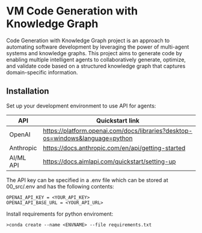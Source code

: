 # VM Code Generation with Knowledge Graph

Code Generation with Knowledge Graph project is an approach to automating software development by leveraging the power of multi-agent systems and knowledge graphs. This project aims to generate code by enabling multiple intelligent agents to collaboratively generate, optimize, and validate code based on a structured knowledge graph that captures domain-specific information.

## Installation
Set up your development environment to use API for agents:

| API    | Quickstart link |
| -------- | ------- |
| OpenAI  | <https://platform.openai.com/docs/libraries?desktop-os=windows&language=python>|
| Anthropic  | <https://docs.anthropic.com/en/api/getting-started>|
| AI/ML API  | <https://docs.aimlapi.com/quickstart/setting-up>|

The API key can be specified in a .env file which can be stored at 00_src/.env and has the following contents:

```
OPENAI_API_KEY = <YOUR_API_KEY>
OPENAI_API_BASE_URL = <YOUR_API_URL>
```

Install requirements for python enviroment:

```console
>conda create --name <ENVNAME> --file requirements.txt
```